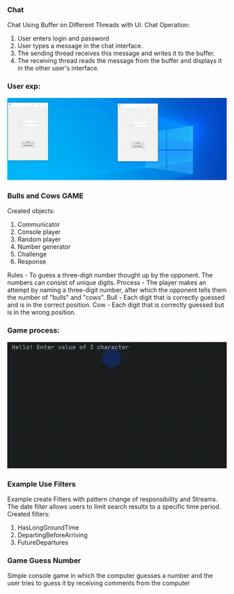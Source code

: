 ### Chat
Chat Using Buffer on Different Threads with UI.
Chat Operation:
1.  User enters login and password
2. User types a message in the chat interface.
3. The sending thread receives this message and writes it to the buffer.
4. The receiving thread reads the message from the buffer and displays it in the other user's interface.
### User exp:
![Alt Text](https://github.com/IR-gitt/JavaLearning/blob/master/chat/ChatProc.gif)

### Bulls and Cows GAME 
Created objects:
1. Communicator
2. Console player
3. Random player
4. Number generator
5. Challenge
6. Response

Rules - To guess a three-digit number thought up by the opponent. The numbers can consist of unique digits.
Process - The player makes an attempt by naming a three-digit number, after which the opponent tells them the number of "bulls" and "cows". 
Bull - Each digit that is correctly guessed and is in the correct position.
Cow - Each digit that is correctly guessed but is in the wrong position.
### Game process:
![Alt Text](https://github.com/IR-gitt/JavaLearning/blob/master/GameBullsAndCows/BullAndCowGP.gif)

### Example Use Filters
Example create Filters with pattern change of responsibility and Streams.
The date filter allows users to limit search results to a specific time period.
Created filters:
1. HasLongGroundTime
2. DepartingBeforeArriving
3. FutureDepartures

### Game Guess Number
Simple console game in which the computer guesses a number and the user tries to guess it by receiving comments from the computer




